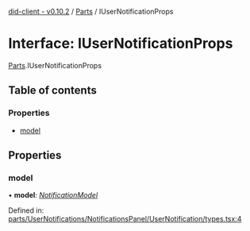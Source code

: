 [did-client - v0.10.2](../README.md) / [Parts](../modules/parts.md) / IUserNotificationProps

# Interface: IUserNotificationProps

[Parts](../modules/parts.md).IUserNotificationProps

## Table of contents

### Properties

- [model](parts.iusernotificationprops.md#model)

## Properties

### model

• **model**: [*NotificationModel*](../classes/parts.notificationmodel.md)

Defined in: [parts/UserNotifications/NotificationsPanel/UserNotification/types.tsx:4](https://github.com/Puzzlepart/did/blob/dev/client/parts/UserNotifications/NotificationsPanel/UserNotification/types.tsx#L4)
